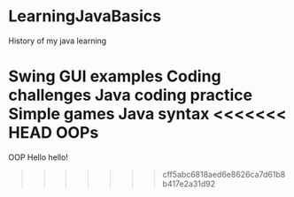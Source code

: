 # LearningJavaBasics
History of my java learning

Swing GUI examples
Coding challenges
Java coding practice
Simple games
Java syntax
<<<<<<< HEAD
OOPs
=======
OOP
Hello hello!
>>>>>>> cff5abc6818aed6e8626ca7d61b8b417e2a31d92
